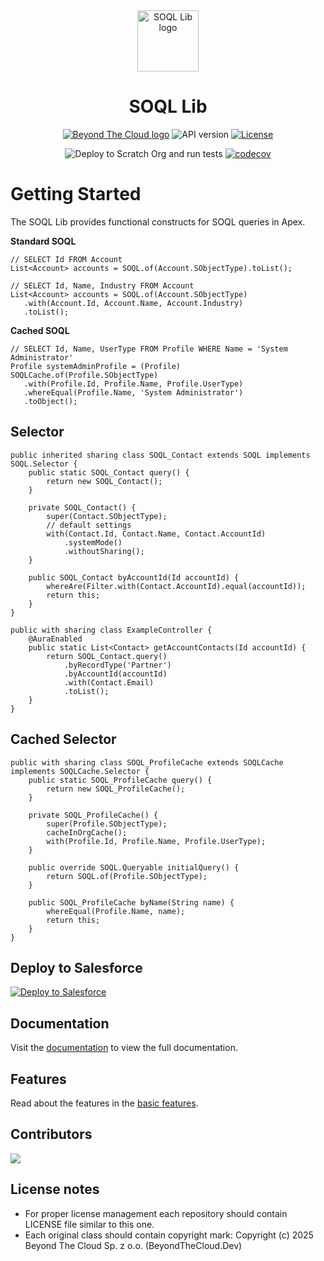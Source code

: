 <div align="center">
  <a href="https://soql.beyondthecloud.dev">
    <picture>
      <source media="(prefers-color-scheme: dark)" srcset="https://soql.beyondthecloud.dev/img/logo.png">
      <img alt="SOQL Lib logo" src="https://soql.beyondthecloud.dev/img/logo.png" height="98">
    </picture>
  </a>
  <h1>SOQL Lib</h1>

<a href="https://beyondthecloud.dev"><img alt="Beyond The Cloud logo" src="https://img.shields.io/badge/MADE_BY_BEYOND_THE_CLOUD-555?style=for-the-badge"></a>
<a ><img alt="API version" src="https://img.shields.io/badge/api-v64.0-blue?style=for-the-badge"></a>
<a href="https://github.com/beyond-the-cloud-dev/soql-lib/blob/main/LICENSE"><img alt="License" src="https://img.shields.io/badge/license-mit-green?style=for-the-badge"></a>

![Deploy to Scratch Org and run tests](https://github.com/beyond-the-cloud-dev/soql-lib/actions/workflows/ci.yml/badge.svg)
[![codecov](https://codecov.io/gh/beyond-the-cloud-dev/soql-lib/branch/main/graph/badge.svg)](https://codecov.io/gh/beyond-the-cloud-dev/soql-lib)
</div>

# Getting Started

The SOQL Lib provides functional constructs for SOQL queries in Apex.

**Standard SOQL**

```apex
// SELECT Id FROM Account
List<Account> accounts = SOQL.of(Account.SObjectType).toList();
```

```apex
// SELECT Id, Name, Industry FROM Account
List<Account> accounts = SOQL.of(Account.SObjectType)
   .with(Account.Id, Account.Name, Account.Industry)
   .toList();
```

**Cached SOQL**

```apex
// SELECT Id, Name, UserType FROM Profile WHERE Name = 'System Administrator'
Profile systemAdminProfile = (Profile) SOQLCache.of(Profile.SObjectType)
   .with(Profile.Id, Profile.Name, Profile.UserType)
   .whereEqual(Profile.Name, 'System Administrator')
   .toObject();
```

## Selector

```apex
public inherited sharing class SOQL_Contact extends SOQL implements SOQL.Selector {
    public static SOQL_Contact query() {
        return new SOQL_Contact();
    }

    private SOQL_Contact() {
        super(Contact.SObjectType);
        // default settings
        with(Contact.Id, Contact.Name, Contact.AccountId)
            .systemMode()
            .withoutSharing();
    }

    public SOQL_Contact byAccountId(Id accountId) {
        whereAre(Filter.with(Contact.AccountId).equal(accountId));
        return this;
    }
}
```

```apex
public with sharing class ExampleController {
    @AuraEnabled
    public static List<Contact> getAccountContacts(Id accountId) {
        return SOQL_Contact.query()
            .byRecordType('Partner')
            .byAccountId(accountId)
            .with(Contact.Email)
            .toList();
    }
}
```

## Cached Selector

```apex
public with sharing class SOQL_ProfileCache extends SOQLCache implements SOQLCache.Selector {
    public static SOQL_ProfileCache query() {
        return new SOQL_ProfileCache();
    }

    private SOQL_ProfileCache() {
        super(Profile.SObjectType);
        cacheInOrgCache();
        with(Profile.Id, Profile.Name, Profile.UserType);
    }

    public override SOQL.Queryable initialQuery() {
        return SOQL.of(Profile.SObjectType);
    }

    public SOQL_ProfileCache byName(String name) {
        whereEqual(Profile.Name, name);
        return this;
    }
}
```

## Deploy to Salesforce

<a href="https://githubsfdeploy.herokuapp.com?owner=beyond-the-cloud-dev&repo=soql-lib&ref=main">
  <img alt="Deploy to Salesforce"
       src="https://raw.githubusercontent.com/afawcett/githubsfdeploy/master/deploy.png">
</a>

## Documentation

Visit the [documentation](https://soql.beyondthecloud.dev) to view the full documentation.

## Features

Read about the features in the [basic features](https://soql.beyondthecloud.dev/docs/basic-features).

## Contributors

<a href="https://github.com/beyond-the-cloud-dev/soql-lib/graphs/contributors">
  <img src="https://contrib.rocks/image?repo=beyond-the-cloud-dev/soql-lib" />
</a>

## License notes

- For proper license management each repository should contain LICENSE file similar to this one.
- Each original class should contain copyright mark: Copyright (c) 2025 Beyond The Cloud Sp. z o.o. (BeyondTheCloud.Dev)
